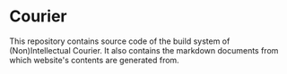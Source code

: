# Courier

This repository contains source code of the build system of (Non)Intellectual
Courier. It also contains the markdown documents from which website's contents
are generated from.
